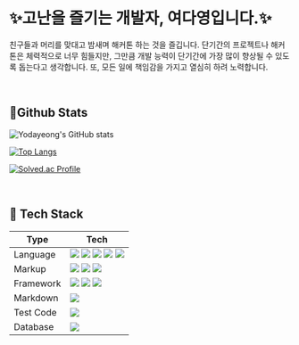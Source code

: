 # ✨고난을 즐기는 개발자, 여다영입니다.✨

친구들과 머리를 맞대고 밤새며 해커톤 하는 것을 즐깁니다. 단기간의 프로젝트나 해커톤은 체력적으로 너무 힘들지만, 그만큼 개발 능력이 단기간에 가장 많이 향상될 수 있도록 돕는다고 생각합니다. 또, 모든 일에 책임감을 가지고 열심히 하려 노력합니다. 

<br>

## 📌Github Stats

![Yodayeong's GitHub stats](https://github-readme-stats.vercel.app/api?username=Yodayeong&show_icons=true&theme=radical)

[![Top Langs](https://github-readme-stats.vercel.app/api/top-langs/?username=yodayeong&langs_count=10&layout=compact)]()

[![Solved.ac Profile](http://mazassumnida.wtf/api/generate_badge?boj=duekdud01)](https://solved.ac/duekdud01)

<br>

## 📌 Tech Stack

| Type      | Tech                                                         |
| --------- | ------------------------------------------------------------ |
| Language  | ![](https://camo.githubusercontent.com/005f37bf46ccf438f901ee8e3f3f1b86ab659150906d18396e130496a6c87151/68747470733a2f2f696d672e736869656c64732e696f2f62616467652f432d4138423943433f7374796c653d666c6174266c6f676f3d43266c6f676f436f6c6f723d7768697465)  ![](https://img.shields.io/badge/C++-00599C?style=flat&logo=c%2B%2B&logoColor=white)  ![](https://camo.githubusercontent.com/41546875f42e4dc87d8aab7701d68d02869229a2a392c784f6c383aedee290db/68747470733a2f2f696d672e736869656c64732e696f2f62616467652f4a6176612d4138423943433f7374796c653d666c6174266c6f676f3d6f70656e6a646b266c6f676f436f6c6f723d7768697465)  ![](https://img.shields.io/badge/Python-3776AB?style=flat&logo=python&logoColor=white)  ![](https://img.shields.io/badge/JavaScript-F7DF1E?style=flat&logo=JavaScript&logoColor=white) |
| Markup    | ![](https://img.shields.io/badge/HTML5-E34F26?style=flat&logo=HTML5&logoColor=white)  ![](https://img.shields.io/badge/CSS-1572B6?style=flat&logo=CSS3&logoColor=white)  ![](https://img.shields.io/badge/Bootstrap-7952B3?style=flat&logo=Bootstrap&logoColor=white) |
| Framework | ![](https://camo.githubusercontent.com/eea73ec8ae3f02cee0582906a87694f49f7a0fcd72c9e6233da8ee80af42da70/68747470733a2f2f696d672e736869656c64732e696f2f62616467652f72656163742d3565643366333f7374796c653d666c6174266c6f676f3d7265616374266c6f676f436f6c6f723d7768697465)  ![](https://camo.githubusercontent.com/93eacd3708e415433ee2f525ea33986e071de73331ceac6020427f03227a009d/68747470733a2f2f696d672e736869656c64732e696f2f62616467652f537072696e672d3563623233303f7374796c653d666c6174266c6f676f3d737072696e67266c6f676f436f6c6f723d7768697465)  ![](https://camo.githubusercontent.com/b927cdf35e3554274fdcfb172253afab81054e67a34218c46fcf252e5e570921/68747470733a2f2f696d672e736869656c64732e696f2f62616467652f646a616e676f2d3063343933313f7374796c653d666c6174266c6f676f3d646a616e676f266c6f676f436f6c6f723d7768697465) |
| Markdown  | ![](https://img.shields.io/badge/Markdown-000000?style=flat&logo=Markdown&logoColor=white) |
| Test Code | ![](https://img.shields.io/badge/Postman-FF6C37?style=flat&logo=Postman&logoColor=white) |
| Database  | ![](https://camo.githubusercontent.com/95612f659e619a2f262abf60516a16857233764b2f527550562e2173023a7053/68747470733a2f2f696d672e736869656c64732e696f2f62616467652f4d7953514c2d3030356538363f7374796c653d666c6174266c6f676f3d6d7973716c266c6f676f436f6c6f723d7768697465) |

